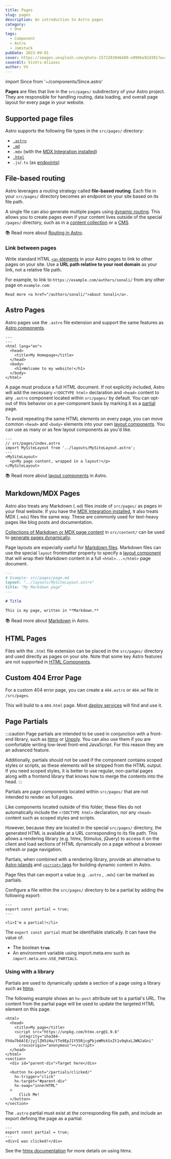 ```yaml
---
title: Pages
slug: pages
description: An introduction to Astro pages
category:
  - One
tags:
  - Component
  - Astro
  - Jamstack
pubDate: 2023-09-01
cover: https://images.unsplash.com/photo-1572283046480-e990be92d301?w=1400&auto=format&fit=crop&q=60&ixlib=rb-4.0.3&ixid=M3wxMjA3fDB8MHxzZWFyY2h8Mjd8fGJsYWNrfGVufDB8MHwwfHx8Mg%3D%3D
coverAlt: VisVrs-Aliases
author: VV
---
```


import Since from '~/components/Since.astro'

**Pages** are files that live in the `src/pages/` subdirectory of your Astro project. They are responsible for handling routing, data loading, and overall page layout for every page in your website.

## Supported page files

Astro supports the following file types in the `src/pages/` directory:

- [`.astro`](#astro-pages)
- [`.md`](#markdownmdx-pages)
- `.mdx` (with the [MDX Integration installed](/en/guides/integrations-guide/mdx/#installation))
- [`.html`](#html-pages)
- `.js`/`.ts` (as [endpoints](/en/core-concepts/endpoints/))

## File-based routing

Astro leverages a routing strategy called **file-based routing**. Each file in your `src/pages/` directory becomes an endpoint on your site based on its file path.

A single file can also generate multiple pages using [dynamic routing](/en/core-concepts/routing/#dynamic-routes). This allows you to create pages even if your content lives outside of the special `/pages/` directory, such as in a [content collection](/en/guides/content-collections/) or a [CMS](/en/guides/cms/).

📚 Read more about [Routing in Astro](/en/core-concepts/routing/).

### Link between pages

Write standard HTML [`<a>` elements](https://developer.mozilla.org/en-US/docs/Web/HTML/Element/a) in your Astro pages to link to other pages on your site. Use a **URL path relative to your root domain** as your link, not a relative file path.

For example, to link to `https://example.com/authors/sonali/` from any other page on `example.com`:

```astro title="src/pages/index.astro"
Read more <a href="/authors/sonali/">about Sonali</a>.
```

## Astro Pages

Astro pages use the `.astro` file extension and support the same features as [Astro components](/en/core-concepts/astro-components/).

```astro title="src/pages/index.astro"
---
---
<html lang="en">
  <head>
    <title>My Homepage</title>
  </head>
  <body>
    <h1>Welcome to my website!</h1>
  </body>
</html>
```

A page must produce a full HTML document. If not explicitly included, Astro will add the necessary `<!DOCTYPE html>` declaration and `<head>` content to any `.astro` component located within `src/pages/` by default. You can opt-out of this behavior on a per-component basis by marking it as a [partial](#page-partials) page.

To avoid repeating the same HTML elements on every page, you can move common `<head>` and `<body>` elements into your own [layout components](/en/core-concepts/layouts/). You can use as many or as few layout components as you'd like.

```astro {3} /</?MySiteLayout>/
---
// src/pages/index.astro
import MySiteLayout from '../layouts/MySiteLayout.astro';
---
<MySiteLayout>
  <p>My page content, wrapped in a layout!</p>
</MySiteLayout>
```

📚 Read more about [layout components](/en/core-concepts/layouts/) in Astro.

## Markdown/MDX Pages

Astro also treats any Markdown (`.md`) files inside of `src/pages/` as pages in your final website. If you have the [MDX Integration installed](/en/guides/integrations-guide/mdx/#installation), it also treats MDX (`.mdx`) files the same way. These are commonly used for text-heavy pages like blog posts and documentation.

[Collections of Markdown or MDX page content](/en/guides/content-collections/) in `src/content/` can be used to [generate pages dynamically](/en/core-concepts/routing/#dynamic-routes).

Page layouts are especially useful for [Markdown files](#markdownmdx-pages). Markdown files can use the special `layout` frontmatter property to specify a [layout component](/en/core-concepts/layouts/) that will wrap their Markdown content in a full `<html>...</html>` page document.

```md {3}
---
# Example: src/pages/page.md
layout: "../layouts/MySiteLayout.astro"
title: "My Markdown page"
---

# Title

This is my page, written in **Markdown.**
```

📚 Read more about [Markdown](/en/guides/markdown-content/) in Astro.

## HTML Pages

Files with the `.html` file extension can be placed in the `src/pages/` directory and used directly as pages on your site. Note that some key Astro features are not supported in [HTML Components](/en/core-concepts/astro-components/#html-components).

## Custom 404 Error Page

For a custom 404 error page, you can create a `404.astro` or `404.md` file in `/src/pages`.

This will build to a `404.html` page. Most [deploy services](/en/guides/deploy/) will find and use it.

## Page Partials

<p><Since v="3.4.0" /></p>

:::caution
Page partials are intended to be used in conjunction with a front-end library, such as [htmx](https://htmx.org/) or [Unpoly](https://unpoly.com/). You can also use them if you are comfortable writing low-level front-end JavaScript. For this reason they are an advanced feature.

Additionally, partials should not be used if the component contains scoped styles or scripts, as these elements will be stripped from the HTML output. If you need scoped styles, it is better to use regular, non-partial pages along with a frontend library that knows how to merge the contents into the head.
:::

Partials are page components located within `src/pages/` that are not intended to render as full pages.

Like components located outside of this folder, these files do not automatically include the `<!DOCTYPE html>` declaration, nor any `<head>` content such as scoped styles and scripts.

However, because they are located in the special `src/pages/` directory, the generated HTML is available at a URL corresponding to its file path. This allows a rendering library (e.g. htmx, Stimulus, jQuery) to access it on the client and load sections of HTML dynamically on a page without a browser refresh or page navigation.

Partials, when combined with a rendering library, provide an alternative to [Astro islands](/en/concepts/islands/) and [`<script>` tags](/en/guides/client-side-scripts/) for building dynamic content in Astro.

Page files that can export a value (e.g. `.astro` , `.mdx`) can be marked as partials.

Configure a file within the `src/pages/` directory to be a partial by adding the following export:

```astro title="src/pages/partial.astro" ins={2}
---
export const partial = true;
---

<li>I'm a partial!</li>
```

The `export const partial` must be identifiable statically. It can have the value of:

- The boolean **`true`**.
- An environment variable using import.meta.env such as `import.meta.env.USE_PARTIALS`.

### Using with a library

Partials are used to dynamically update a section of a page using a library such as [htmx](https://htmx.org/).

The following example shows an `hx-post` attribute set to a partial's URL. The content from the partial page will be used to update the targeted HTML element on this page.

```astro title="src/pages/index.astro" 'hx-post="/partials/clicked/"'
<html>
  <head>
    <title>My page</title>
    <script src="https://unpkg.com/htmx.org@1.9.6"
      integrity="sha384-FhXw7b6AlE/jyjlZH5iHa/tTe9EpJ1Y55RjcgPbjeWMskSxZt1v9qkxLJWNJaGni"
      crossorigin="anonymous"></script>
  </head>
</html>
<section>
  <div id="parent-div">Target here</div>

  <button hx-post="/partials/clicked/"
    hx-trigger="click"
    hx-target="#parent-div"
    hx-swap="innerHTML"
  >
      Click Me!
  </button>
</section>
```

The `.astro` partial must exist at the corresponding file path, and include an export defining the page as a partial:

```astro title="src/pages/partials/clicked.astro" {2}
---
export const partial = true;
---
<div>I was clicked!</div>
```

See the [htmx documentation](https://htmx.org/docs/) for more details on using htmx.
